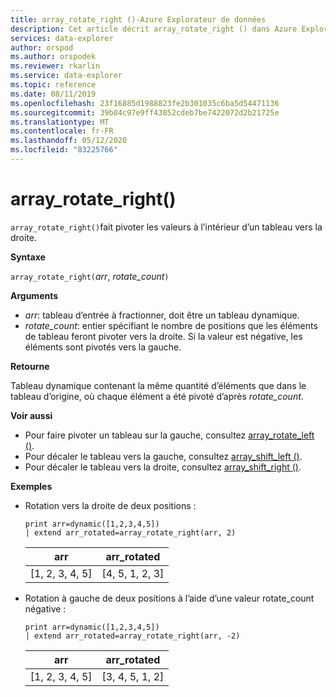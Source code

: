 ```yaml
---
title: array_rotate_right ()-Azure Explorateur de données
description: Cet article décrit array_rotate_right () dans Azure Explorateur de données.
services: data-explorer
author: orspod
ms.author: orspodek
ms.reviewer: rkarlin
ms.service: data-explorer
ms.topic: reference
ms.date: 08/11/2019
ms.openlocfilehash: 23f16885d1988823fe2b301035c6ba5d54471136
ms.sourcegitcommit: 39b04c97e9ff43052cdeb7be7422072d2b21725e
ms.translationtype: MT
ms.contentlocale: fr-FR
ms.lasthandoff: 05/12/2020
ms.locfileid: "83225766"
---
```

# <a name="array_rotate_right"></a>array_rotate_right()

`array_rotate_right()`fait pivoter les valeurs à l’intérieur d’un tableau vers la droite.

**Syntaxe**

`array_rotate_right(`*arr*, *rotate_count*`)`

**Arguments**

* *arr*: tableau d’entrée à fractionner, doit être un tableau dynamique.
* *rotate_count*: entier spécifiant le nombre de positions que les éléments de tableau feront pivoter vers la droite. Si la valeur est négative, les éléments sont pivotés vers la gauche.

**Retourne**

Tableau dynamique contenant la même quantité d’éléments que dans le tableau d’origine, où chaque élément a été pivoté d’après *rotate_count*.

**Voir aussi**

* Pour faire pivoter un tableau sur la gauche, consultez [array_rotate_left ()](array_rotate_leftfunction.md).
* Pour décaler le tableau vers la gauche, consultez [array_shift_left ()](array_shift_leftfunction.md).
* Pour décaler le tableau vers la droite, consultez [array_shift_right ()](array_shift_rightfunction.md).

**Exemples**

* Rotation vers la droite de deux positions :

    <!-- csl: https://help.kusto.windows.net:443/Samples -->
    ```kusto
    print arr=dynamic([1,2,3,4,5]) 
    | extend arr_rotated=array_rotate_right(arr, 2)
    ```
    
    |arr|arr_rotated|
    |---|---|
    |[1, 2, 3, 4, 5]|[4, 5, 1, 2, 3]|

* Rotation à gauche de deux positions à l’aide d’une valeur rotate_count négative :

    <!-- csl: https://help.kusto.windows.net:443/Samples -->
    ```kusto
    print arr=dynamic([1,2,3,4,5]) 
    | extend arr_rotated=array_rotate_right(arr, -2)
    ```
    
    |arr|arr_rotated|
    |---|---|
    |[1, 2, 3, 4, 5]|[3, 4, 5, 1, 2]|
